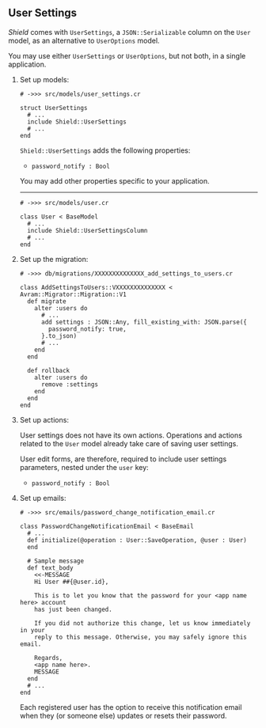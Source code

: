 ## User Settings

*Shield* comes with `UserSettings`, a `JSON::Serializable` column on the `User` model, as an alternative to `UserOptions` model.

You may use either `UserSettings` or `UserOptions`, but not both, in a single application.

1. Set up models:

   ```crystal
   # ->>> src/models/user_settings.cr

   struct UserSettings
     # ...
     include Shield::UserSettings
     # ...
   end
   ```

   `Shield::UserSettings` adds the following properties:

   - `password_notify : Bool`

   You may add other properties specific to your application.

   ---
   ```crystal
   # ->>> src/models/user.cr

   class User < BaseModel
     # ...
     include Shield::UserSettingsColumn
     # ...
   end
   ```

1. Set up the migration:

   ```crystal
   # ->>> db/migrations/XXXXXXXXXXXXXX_add_settings_to_users.cr

   class AddSettingsToUsers::VXXXXXXXXXXXXXX < Avram::Migrator::Migration::V1
     def migrate
       alter :users do
         # ...
         add settings : JSON::Any, fill_existing_with: JSON.parse({
           password_notify: true,
         }.to_json)
         # ...
       end
     end

     def rollback
       alter :users do
         remove :settings
       end
     end
   end
   ```

1. Set up actions:

   User settings does not have its own actions. Operations and actions related to the `User` model already take care of saving user settings.

   User edit forms, are therefore, required to include user settings parameters, nested under the `user` key:

   - `password_notify : Bool`

1. Set up emails:

   ```crystal
   # ->>> src/emails/password_change_notification_email.cr

   class PasswordChangeNotificationEmail < BaseEmail
     # ...
     def initialize(@operation : User::SaveOperation, @user : User)
     end

     # Sample message
     def text_body
       <<-MESSAGE
       Hi User ##{@user.id},

       This is to let you know that the password for your <app name here> account
       has just been changed.

       If you did not authorize this change, let us know immediately in your
       reply to this message. Otherwise, you may safely ignore this email.

       Regards,
       <app name here>.
       MESSAGE
     end
     # ...
   end
   ```

   Each registered user has the option to receive this notification email when they (or someone else) updates or resets their password.
